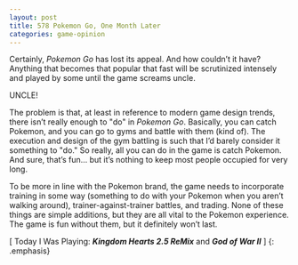 ```yaml
---
layout: post
title: 578 Pokemon Go, One Month Later
categories: game-opinion
---
```

Certainly, *Pokemon Go* has lost its appeal. And how couldn’t it have? Anything that becomes that popular that fast will be scrutinized intensely and played by some until the game screams uncle.

UNCLE!

The problem is that, at least in reference to modern game design trends, there isn’t really enough to "do" in *Pokemon Go*.  Basically, you can catch Pokemon, and you can go to gyms and battle with them (kind of).  The execution and design of the gym battling is such that I’d barely consider it something to "do." So really, all you can do in the game is catch Pokemon.  And sure, that’s fun… but it’s nothing to keep most people occupied for very long.

To be more in line with the Pokemon brand, the game needs to incorporate training in some way (something to do with your Pokemon when you aren’t walking around), trainer-against-trainer battles, and trading.  None of these things are simple additions, but they are all vital to the Pokemon experience.  The game is fun without them, but it definitely won’t last.

[ Today I Was Playing: ***Kingdom Hearts 2.5 ReMix*** and ***God of War II*** ]
{: .emphasis}